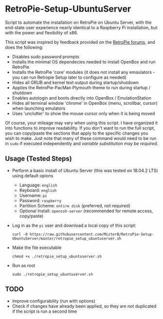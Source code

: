 # RetroPie-Setup-UbuntuServer
Script to automate the installation on RetroPie on Ubuntu Server, with the end-state user experience nearly identical to a Raspberry Pi installation, but with the power and flexibility of x86.

This script was inspired by feedback provided on the [RetroPie forums](https://retropie.org.uk/forum/topic/18810/retropie-installation-on-ubuntu-server-x64-18-04-1), and does the following:
- Disables sudo password prompts
- Installs the minimal OS dependecies needed to install OpenBox and run RetroPie
- Installs the RetroPie 'core' modules (it does not install any emaulators - you can run Retropie Setup later to configure as needed)
- Hides all GRUB and kernel text output during startup/shutdown
- Applies the RetroPie-PacMan Plymouth theme to run during startup / shutdown
- Enables autologin and boots directly into OpenBox / EmulationStation
- Hides all terminal window 'chrome' in OpenBox (menu, scrollbar, cursor) when launching emulators
- Uses 'unclutter' to show the mouse cursor only when it is being moved

Of course, your mileage may vary when using this script.  I have organized it into functions to improve readability.  If you don't want to run the full script, you can copy/paste the sections that apply to the specific changes you wish to make.  Just note that many of these command would need to be run in `sudo` if executed independently and *variable substitution may be required*.

## Usage (Tested Steps)
- Perform a basic install of Ubuntu Server (this was tested on 18.04.2 LTS) using default opions
  - Language: `english`
  - Keyboard: `english`
  - Username: `pi` 
  - Password: `raspberry`
  - Partition Scheme: `entire disk` (preferred, not required)
  - Optional Install: `openssh-server` (recommended for remote access, copy/paste)

- Log in as the `pi` user and download a local copy of this script:
  
  `curl -O https://raw.githubusercontent.com/MizterB/RetroPie-Setup-UbuntuServer/master/retropie_setup_ubuntuserver.sh`

- Make the file executable
  
  `chmod +x ./retropie_setup_ubuntuserver.sh`

- Run as root
  
  `sudo ./retropie_setup_ubuntuserver.sh`

## TODO
- Improve configurability (run with options)
- Check if changes have already been applied, so they are not duplicated if the script is run a second time